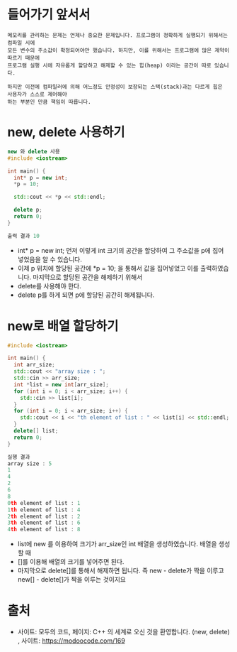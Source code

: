 # 들어가기 앞서서
```
메모리를 관리하는 문제는 언제나 중요한 문제입니다. 프로그램이 정확하게 실행되기 위해서는 컴파일 시에
모든 변수의 주소값이 확정되어야만 했습니다. 하지만, 이를 위해서는 프로그램에 많은 제약이 따르기 때문에
프로그램 실행 시에 자유롭게 할당하고 해제할 수 있는 힙(heap) 이라는 공간이 따로 있습니다.

하지만 이전에 컴파일러에 의해 어느정도 안정성이 보장되는 스택(stack)과는 다르게 힙은 사용자가 스스로 제어해야
하는 부분인 만큼 책임이 따릅니다.
```
# new, delete 사용하기
```C++
new 와 delete 사용
#include <iostream>

int main() {
  int* p = new int;
  *p = 10;

  std::cout << *p << std::endl;

  delete p;
  return 0;
}

출력 결과 10
```
  * int* p = new int; 먼저 이렇게 int 크기의 공간을 할당하여 그 주소값을 p에 집어 넣었음을 알 수 있습니다.
  * 이제 p 위치에 할당된 공간에 *p = 10; 을 통해서 값을 집어넣었고 이를 출력하였습니다. 마지막으로 할당된 공간을 해제하기 위해서
  * delete를 사용해야 한다.
  * delete p를 하게 되면 p에 할당된 공간히 해제됩니다.

# new로 배열 할당하기

```C++
#include <iostream>

int main() {
  int arr_size;
  std::cout << "array size : ";
  std::cin >> arr_size;
  int *list = new int[arr_size];
  for (int i = 0; i < arr_size; i++) {
    std::cin >> list[i];
  }
  for (int i = 0; i < arr_size; i++) {
    std::cout << i << "th element of list : " << list[i] << std::endl;
  }
  delete[] list;
  return 0;
}

실행 결과
array size : 5
1
4
2
6
8
0th element of list : 1
1th element of list : 4
2th element of list : 2
3th element of list : 6
4th element of list : 8
```
  * list에 new 를 이용하여 크기가 arr_size인 int 배열을 생성하였습니다. 배열을 생성할 때
  * []를 이용해 배열의 크기를 넣어주면 된다.
  * 마지막으로 delete[]를 통해서 해제하면 됩니다. 즉 new - delete가 짝을 이루고 new[] - delete[]가 짝을 이루는 것이지요


# 출처
  * 사이트: 모두의 코드, 페이지: C++ 의 세계로 오신 것을 환영합니다. (new, delete) , 사이트: https://modoocode.com/169
